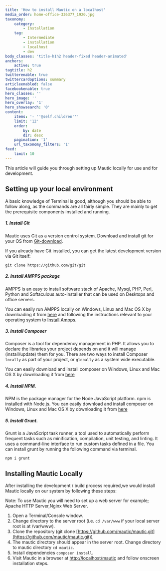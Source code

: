 ```yaml
---
title: 'How to install Mautic on a localhost'
media_order: home-office-336377_1920.jpg
taxonomy:
    category:
        - Installation
    tag:
        - Intermediate
        - installation
        - localhost
        - dev
body_classes: 'title-h1h2 header-fixed header-animated'
anchors:
    active: true
tagtitle: h2
twitterenable: true
twittercardoptions: summary
articleenabled: false
facebookenable: true
hero_classes: ''
hero_image: ''
hero_overlay: '1'
hero_showsearch: '0'
content:
    items: '- ''@self.children'''
    limit: '12'
    order:
        by: date
        dir: desc
    pagination: '1'
    url_taxonomy_filters: '1'
feed:
    limit: 10
---
```


This article will guide you through setting up Mautic locally for use and for development.

## Setting up your local environment
A basic knowledge of Terminal is good, although you should be able to follow along, as the commands are all fairly simple. They are mainly to get the prerequisite components installed and running.

##### 1. Install Git
Mautic uses Git as a version control system. Download and install git for your OS from [Git-download][git].

If you already have Git installed, you can get the latest development version via Git itself:

```
git clone https://github.com/git/git

```
##### 2. Install AMPPS package
AMPPS is an easy to install software stack of Apache, Mysql, PHP, Perl, Python and Softaculous auto-installer that can be used on Desktops and office servers. 

You can easily run AMPPS locally on Windows, Linux and Mac OS X by downloading it from [here][ampps download] and following the instructions relevant to your operating system to [Install Ampps][ampps install]. 

##### 3. Install Composer
Composer is a tool for dependency management in PHP. It allows you to declare the libraries your project depends on and it will manage (install/update) them for you. There are two ways to install Composer `locally` as part of your project, or `globally` as a system wide executable.

You can easily download and install composer on Windows, Linux and Mac OS X by downloading it from [here][composer] 
##### 4. Install NPM.
NPM is the package manager for the Node JavaScript platform. npm is installed with Node.js. You can easily download and install composer on Windows, Linux and Mac OS X by downloading it from [here][npm] 
##### 5. Install Grunt.
Grunt is a JavaScript task runner, a tool used to automatically perform frequent tasks such as minification, compilation, unit testing, and linting. It uses a command-line interface to run custom tasks defined in a file. You can install grunt by running the following command via terminal.

```
npm i grunt

```

## Installing Mautic Locally
 After installing the development / build process required,we would install Mautic locally on our system by following these steps: 
   
   Note: To use Mautic you will need to set up a web server for example; Apache HTTP Server,Nginx Web Server.
   
1. Open a Terminal/Console window.
2. Change directory to the server root (i.e. `cd /var/www` if your local server root is at /var/www).
3. Clone the repository (git clone [https://github.com/mautic/mautic.git](https://github.com/mautic/mautic.git))
4. The mautic directory should appear in the server root. Change directory to mautic directory `cd mautic`.
5. Install dependencies `composer install`.
6. Visit Mautic in a browser at [http://localhost/mautic](http://localhost/mautic) and follow onscreen installation steps.

[git]:<https://git-scm.com/downloads>
[ampps download]: <http://www.ampps.com/downloads>
[ampps install]: <http://www.ampps.com/wiki/Main_Page>
[composer]: <https://getcomposer.org/doc/00-intro.md>
[npm]: <https://www.npmjs.com/get-npm>
